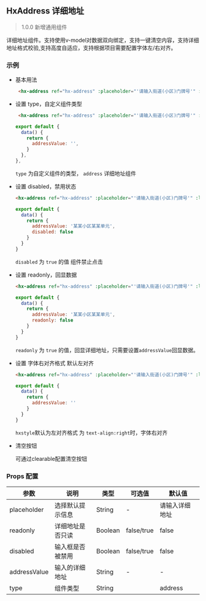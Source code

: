## HxAddress 详细地址

> 1.0.0 新增通用组件

详细地址组件。支持使用v-model对数据双向绑定，支持一键清空内容，支持详细地址格式校验,支持高度自适应，支持根据项目需要配置字体左/右对齐。

### 示例

- 基本用法

  ```html
   <hx-address ref="hx-address" :placeholder="'请输入街道(小区)门牌号'" :label="'详细地址'" :type="'address'" v-model="addressValue"></hx-address>
  ```


- 设置 type，自定义组件类型

  ```html
   <hx-address ref="hx-address" :placeholder="'请输入街道(小区)门牌号'" :label="'详细地址'" :type="'address'" v-model="addressValue"></hx-address>
  ```
  ```js
  export default {
    data() {
      return {
        addressValue: '',
      }
    },
  },
  ```

  `type` 为自定义组件的类型， `address` 详细地址组件

- 设置 disabled，禁用状态

  ```html
  <hx-address ref="hx-address" :placeholder="'请输入街道(小区)门牌号'" :label="'详细地址'" :type="'address'" :disabled="true" v-model="addressValue"></hx-address>
  ```
  ```js
  export default {
    data() {
      return {
        addressValue: '某某小区某某单元',
        disabled: false
      }
    }
  }
  ```

  `disabled` 为 `true` 的值 组件禁止点击

- 设置 readonly，回显数据

  ```html
  <hx-address ref="hx-address" :placeholder="'请输入街道(小区)门牌号'" :label="'详细地址'" :type="'address'" :readonly="true" v-model="addressValue"></hx-address>
  ```
  ```js
  export default {
    data() {
      return {
        addressValue: '某某小区某某单元',
        readonly: false
      }
    }
  }
  ```

  `readonly` 为 `true` 的值，回显详细地址，只需要设置`addressValue`回显数据。

- 设置 字体右对齐格式 默认左对齐

  ```html
  <hx-address ref="hx-address" :placeholder="'请输入街道(小区)门牌号'" :label="'详细地址'" :type="'address'" :hxstyle="'text-align:right'" v-model="addressValue"></hx-address>
  ```
  ```js
  export default {
    data() {
      return {
        addressValue: ''  
      }
    }
  }
  ```
    `hxstyle`默认为左对齐格式 为 `text-align:right`时，字体右对齐
    
- 清空按钮

  可通过clearable配置清空按钮

  
### Props 配置

| 参数 | 说明 | 类型 | 可选值 | 默认值 |
| - | - | - | - | - |
| placeholder | 选择默认提示信息 | String | - | 请输入详细地址 |
| readonly | 详细地址是否只读 | Boolean | false/true | false |
| disabled | 输入框是否被禁用 | Boolean | false/true | false |
| addressValue | 输入的详细地址 | String | - | - |
| type | 组件类型 | String |  | address |
